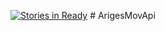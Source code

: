 [![Stories in Ready](https://badge.waffle.io/Ariadna-Software/ASW-ArigesMovApi.png?label=ready&title=Ready)](https://waffle.io/Ariadna-Software/ASW-ArigesMovApi)
﻿# ArigesMovApi



